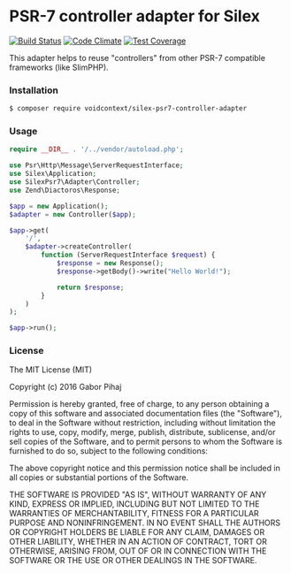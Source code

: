 # PSR-7 controller adapter for Silex

[![Build Status](https://travis-ci.org/voidcontext/silex-psr7-controller-adapter.svg?branch=master)](https://travis-ci.org/voidcontext/silex-psr7-controller-adapter)
[![Code Climate](https://codeclimate.com/github/voidcontext/silex-psr7-controller-adapter/badges/gpa.svg)](https://codeclimate.com/github/voidcontext/silex-psr7-controller-adapter)
[![Test Coverage](https://codeclimate.com/github/voidcontext/silex-psr7-controller-adapter/badges/coverage.svg)](https://codeclimate.com/github/voidcontext/silex-psr7-controller-adapter/coverage)

This adapter helps to reuse "controllers" from other PSR-7 compatible frameworks (like SlimPHP).

### Installation

```bash
$ composer require voidcontext/silex-psr7-controller-adapter
```

### Usage

```php
require __DIR__ . '/../vendor/autoload.php';

use Psr\Http\Message\ServerRequestInterface;
use Silex\Application;
use SilexPsr7\Adapter\Controller;
use Zend\Diactoros\Response;

$app = new Application();
$adapter = new Controller($app);

$app->get(
    '/',
    $adapter->createController(
        function (ServerRequestInterface $request) {
            $response = new Response();
            $response->getBody()->write("Hello World!");

            return $response;
        }
    )
);

$app->run();
```

### License

The MIT License (MIT)

Copyright (c) 2016 Gabor Pihaj

Permission is hereby granted, free of charge, to any person obtaining a copy
of this software and associated documentation files (the "Software"), to deal
in the Software without restriction, including without limitation the rights
to use, copy, modify, merge, publish, distribute, sublicense, and/or sell
copies of the Software, and to permit persons to whom the Software is
furnished to do so, subject to the following conditions:

The above copyright notice and this permission notice shall be included in all
copies or substantial portions of the Software.

THE SOFTWARE IS PROVIDED "AS IS", WITHOUT WARRANTY OF ANY KIND, EXPRESS OR
IMPLIED, INCLUDING BUT NOT LIMITED TO THE WARRANTIES OF MERCHANTABILITY,
FITNESS FOR A PARTICULAR PURPOSE AND NONINFRINGEMENT. IN NO EVENT SHALL THE
AUTHORS OR COPYRIGHT HOLDERS BE LIABLE FOR ANY CLAIM, DAMAGES OR OTHER
LIABILITY, WHETHER IN AN ACTION OF CONTRACT, TORT OR OTHERWISE, ARISING FROM,
OUT OF OR IN CONNECTION WITH THE SOFTWARE OR THE USE OR OTHER DEALINGS IN THE
SOFTWARE.
